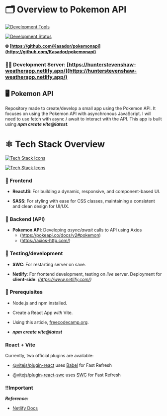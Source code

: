 # 🗂 Overview to Pokemon API

[![Development Tools](https://skillicons.dev/icons?i=vscode,windows,apple,github)](https://skillicons.dev)

[![Development Status](https://api.netlify.com/api/v1/badges/6f73d827-fc3a-4e3c-9805-0f9b063a117a/deploy-status)](https://app.netlify.com/sites/hunterstevenshaw-weatherapp/deploys)

**🌐 [https://github.com/Kasador/pokemonapi](https://github.com/Kasador/pokemonapi)**

### 🔗🚧 **Development Server**: [https://hunterstevenshaw-weatherapp.netlify.app/](https://hunterstevenshaw-weatherapp.netlify.app/)

## 🖥️ Pokemon API

Repository made to create/develop a small app using the Pokemon API. It focuses on using the Pokemon API with asynchronous JavaScript. I will need to use fetch with async / await to interact with the API. This app is built using _**npm create vite@latest**_.

# ⚛️ **Tech Stack Overview** 

[![Tech Stack Icons](https://skillicons.dev/icons?i=js,html,css,react)](https://skillicons.dev)

[![Tech Stack Icons](https://skillicons.dev/icons?i=scss,vite,netlify)](https://skillicons.dev)

### 📘 **Frontend**

- **ReactJS**: For building a dynamic, responsive, and component-based UI.

- **SASS**: For styling with ease for CSS classes, maintaining a consistent and clean design for UI/UX.

### 📖 **Backend (API)**

- **Pokemon API**: Developing _async/await_ calls to API using Axios 
    - (https://pokeapi.co/docs/v2#pokemon)
    - (https://axios-http.com/)

### 🧪 **Testing/development**

- **SWC**: For restarting server on save.

- **Netlify**: For frontend development, testing on _live_ server. Deployment for **client-side**. _(https://www.netlify.com/)_

### 📑 **Prerequisites**

- Node.js and npm installed.

- Create a React App _with_ Vite.

- Using this article, [freecodecamp.org](https://www.freecodecamp.org/news/how-to-create-a-react-app-in-2024/#:~:text=Create%20React%20App%20has%20been,new%20React%20project%20in%202024.).

- **_npm create vite@latest_**

### React + Vite
  
Currently, two official plugins are available:

- [@vitejs/plugin-react](https://github.com/vitejs/vite-plugin-react/blob/main/packages/plugin-react/README.md) uses [Babel](https://babeljs.io/) for Fast Refresh

- [@vitejs/plugin-react-swc](https://github.com/vitejs/vite-plugin-react-swc) uses [SWC](https://swc.rs/) for Fast Refresh

### **‼️Important**

**_Reference:_** 

- [Netlify Docs](https://www.netlify.com/)

